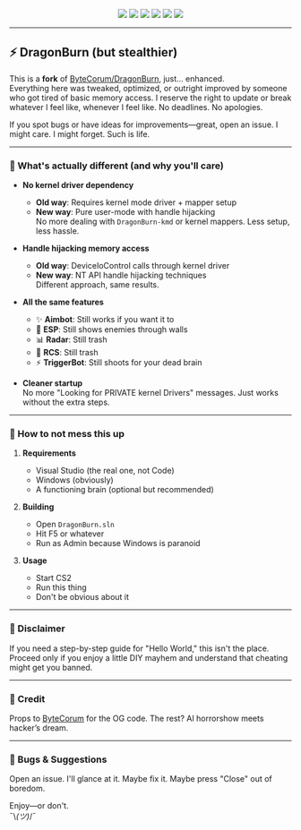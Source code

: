 <p align="center">
  <img src="https://img.shields.io/badge/C%2B%2B-00599C?style=for-the-badge&logo=c%2B%2B&logoColor=white">
  <img src="https://img.shields.io/badge/Visual_Studio-5C2D91?style=for-the-badge&logo=visual%20studio&logoColor=white">
  <img src="https://img.shields.io/badge/Windows-0078D6?style=for-the-badge&logo=windows&logoColor=white">
  <img src="https://img.shields.io/badge/build-works-green?style=for-the-badge">
  <img src="https://img.shields.io/badge/code%20quality-depends-orange?style=for-the-badge">
  <img src="https://img.shields.io/badge/version-¯\\_(ツ)_/¯-blue?style=for-the-badge">
</p>

---

## ⚡ DragonBurn (but stealthier)

This is a **fork** of [ByteCorum/DragonBurn](https://github.com/ByteCorum/DragonBurn), just… enhanced.  
Everything here was tweaked, optimized, or outright improved by someone who got tired of basic memory access. I reserve the right to update or break whatever I feel like, whenever I feel like. No deadlines. No apologies.

If you spot bugs or have ideas for improvements—great, open an issue. I might care. I might forget. Such is life.

---

### 🔧 What's actually different (and why you'll care)

- **No kernel driver dependency**  
  - **Old way**: Requires kernel mode driver + mapper setup  
  - **New way**: Pure user-mode with handle hijacking  
  No more dealing with `DragonBurn-kmd` or kernel mappers. Less setup, less hassle.

- **Handle hijacking memory access**  
  - **Old way**: DeviceIoControl calls through kernel driver  
  - **New way**: NT API handle hijacking techniques  
  Different approach, same results.

- **All the same features**  
  - ✨ **Aimbot**: Still works if you want it to  
  - 🎯 **ESP**: Still shows enemies through walls  
  - 📊 **Radar**: Still trash  
  - 🔫 **RCS**: Still trash  
  - ⚡ **TriggerBot**: Still shoots for your dead brain

- **Cleaner startup**  
  No more "Looking for PRIVATE kernel Drivers" messages. Just works without the extra steps.

---

### 🚀 How to not mess this up

1. **Requirements**  
   - Visual Studio (the real one, not Code)  
   - Windows (obviously)  
   - A functioning brain (optional but recommended)

2. **Building**  
   - Open `DragonBurn.sln`  
   - Hit F5 or whatever  
   - Run as Admin because Windows is paranoid

3. **Usage**  
   - Start CS2  
   - Run this thing  
   - Don't be obvious about it

---

### 📌 Disclaimer

If you need a step-by-step guide for "Hello World," this isn't the place. Proceed only if you enjoy a little DIY mayhem and understand that cheating might get you banned.

---

### 🤝 Credit

Props to [ByteCorum](https://github.com/ByteCorum/DragonBurn) for the OG code. The rest? AI horrorshow meets hacker’s dream.

---

### 🐞 Bugs & Suggestions

Open an issue. I'll glance at it. Maybe fix it. Maybe press "Close" out of boredom.

Enjoy—or don't.  
¯\\_(ツ)_/¯